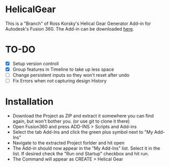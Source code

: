 # HelicalGear

This is a "Branch" of Ross Korsky's Helical Gear Generator Add-in for Autodesk's Fusion 360.
The Add-in can be downloaded [here](https://apps.autodesk.com/FUSION/en/Detail/Index?id=9029586664984391977&os=Mac&appLang=en).

# TO-DO
* [x] Setup version controll
* [x] Group features in Timeline to take up less space
* [ ] Change persistent inputs so they won't reset after undo
* [ ] Fix Errors when not capturing design History

# Installation
* Download the Project as ZIP and extract it somewhere you can find again, but won't bother you. (or use git to clone it there)
* Open Fusion360 and press ADD-INS > Scripts and Add-ins
* Select the tab Add-Ins and click the green plus symbol next to "My Add-Ins"
* Navigate to the extracted Project forlder and hit open
* The Add-in should now appear in the "My Add-Ins" list. Select it in the list. If desired check the "Run ond Startup" checkbox and hit run.
* The Command will appear as CREATE > Helical Gear
